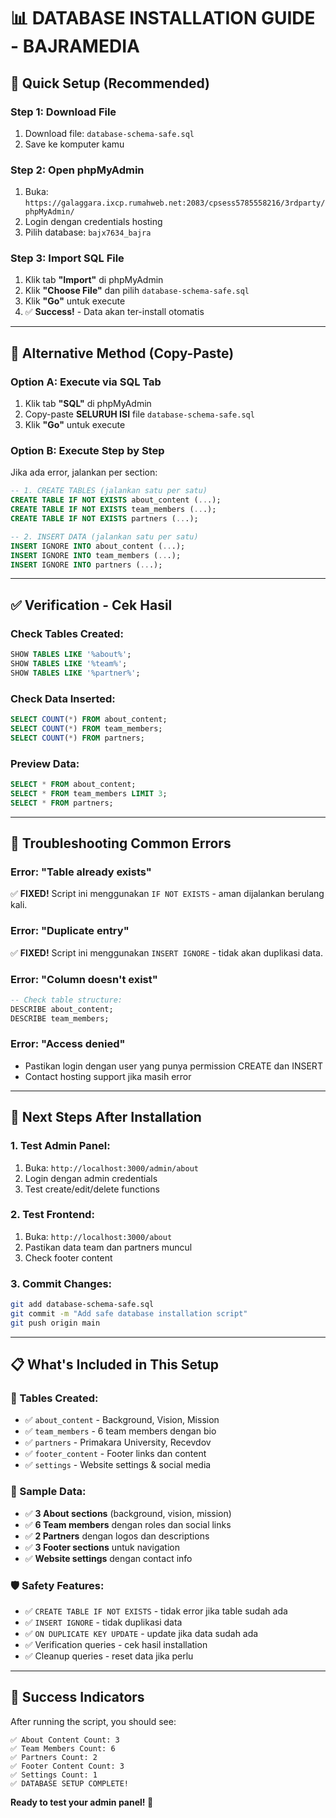 # 📊 DATABASE INSTALLATION GUIDE - BAJRAMEDIA

## 🎯 **Quick Setup (Recommended)**

### **Step 1: Download File**
1. Download file: `database-schema-safe.sql`
2. Save ke komputer kamu

### **Step 2: Open phpMyAdmin**
1. Buka: `https://galaggara.ixcp.rumahweb.net:2083/cpsess5785558216/3rdparty/phpMyAdmin/`
2. Login dengan credentials hosting
3. Pilih database: `bajx7634_bajra`

### **Step 3: Import SQL File**
1. Klik tab **"Import"** di phpMyAdmin
2. Klik **"Choose File"** dan pilih `database-schema-safe.sql`
3. Klik **"Go"** untuk execute
4. ✅ **Success!** - Data akan ter-install otomatis

---

## 🔧 **Alternative Method (Copy-Paste)**

### **Option A: Execute via SQL Tab**
1. Klik tab **"SQL"** di phpMyAdmin
2. Copy-paste **SELURUH ISI** file `database-schema-safe.sql`
3. Klik **"Go"** untuk execute

### **Option B: Execute Step by Step**
Jika ada error, jalankan per section:

```sql
-- 1. CREATE TABLES (jalankan satu per satu)
CREATE TABLE IF NOT EXISTS about_content (...);
CREATE TABLE IF NOT EXISTS team_members (...);
CREATE TABLE IF NOT EXISTS partners (...);
```

```sql
-- 2. INSERT DATA (jalankan satu per satu)
INSERT IGNORE INTO about_content (...);
INSERT IGNORE INTO team_members (...);
INSERT IGNORE INTO partners (...);
```

---

## ✅ **Verification - Cek Hasil**

### **Check Tables Created:**
```sql
SHOW TABLES LIKE '%about%';
SHOW TABLES LIKE '%team%';
SHOW TABLES LIKE '%partner%';
```

### **Check Data Inserted:**
```sql
SELECT COUNT(*) FROM about_content;
SELECT COUNT(*) FROM team_members;
SELECT COUNT(*) FROM partners;
```

### **Preview Data:**
```sql
SELECT * FROM about_content;
SELECT * FROM team_members LIMIT 3;
SELECT * FROM partners;
```

---

## 🚨 **Troubleshooting Common Errors**

### **Error: "Table already exists"**
✅ **FIXED!** Script ini menggunakan `IF NOT EXISTS` - aman dijalankan berulang kali.

### **Error: "Duplicate entry"**
✅ **FIXED!** Script ini menggunakan `INSERT IGNORE` - tidak akan duplikasi data.

### **Error: "Column doesn't exist"**
```sql
-- Check table structure:
DESCRIBE about_content;
DESCRIBE team_members;
```

### **Error: "Access denied"**
- Pastikan login dengan user yang punya permission CREATE dan INSERT
- Contact hosting support jika masih error

---

## 🎯 **Next Steps After Installation**

### **1. Test Admin Panel:**
1. Buka: `http://localhost:3000/admin/about`
2. Login dengan admin credentials
3. Test create/edit/delete functions

### **2. Test Frontend:**
1. Buka: `http://localhost:3000/about`
2. Pastikan data team dan partners muncul
3. Check footer content

### **3. Commit Changes:**
```bash
git add database-schema-safe.sql
git commit -m "Add safe database installation script"
git push origin main
```

---

## 📋 **What's Included in This Setup**

### **🔧 Tables Created:**
- ✅ `about_content` - Background, Vision, Mission
- ✅ `team_members` - 6 team members dengan bio
- ✅ `partners` - Primakara University, Recevdov  
- ✅ `footer_content` - Footer links dan content
- ✅ `settings` - Website settings & social media

### **📝 Sample Data:**
- ✅ **3 About sections** (background, vision, mission)
- ✅ **6 Team members** dengan roles dan social links
- ✅ **2 Partners** dengan logos dan descriptions
- ✅ **3 Footer sections** untuk navigation
- ✅ **Website settings** dengan contact info

### **🛡️ Safety Features:**
- ✅ `CREATE TABLE IF NOT EXISTS` - tidak error jika table sudah ada
- ✅ `INSERT IGNORE` - tidak duplikasi data
- ✅ `ON DUPLICATE KEY UPDATE` - update jika data sudah ada
- ✅ Verification queries - cek hasil installation
- ✅ Cleanup queries - reset data jika perlu

---

## 🎉 **Success Indicators**

After running the script, you should see:
```
✅ About Content Count: 3
✅ Team Members Count: 6  
✅ Partners Count: 2
✅ Footer Content Count: 3
✅ Settings Count: 1
✅ DATABASE SETUP COMPLETE!
```

**Ready to test your admin panel! 🚀** 